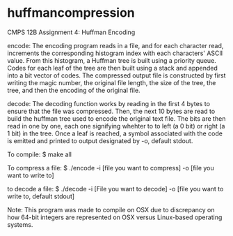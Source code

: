 # huffmancompression
CMPS 12B Assignment 4: Huffman Encoding

encode:
The encoding program reads in a file, and for each character read, increments the 
corresponding histogram index with each characters' ASCII value. From this histogram,
a Huffman tree is built using a priority queue. Codes for each leaf of the tree are 
then built using a stack and appended into a bit vector of codes. The compressed output 
file is constructed by first writing the magic number, the original file length, the size 
of the tree, the tree, and then the encoding of the original file.

decode:
The decoding function works by reading in the first 4 bytes to ensure that the file was
compressed. Then, the next 10 bytes are read to build the huffman tree used to
encode the original text file. The bits are then read in one by one, each one signifying
whehter to to left (a 0 bit) or right (a 1 bit) in the tree. Once a leaf is reached,
a symbol associated with the code is emitted and printed to output designated by -o,
default stdout.

To compile:
	$ make all

To compress a file:
	$ ./encode -i [file you want to compress] -o [file you want to write to]

to decode a file:
	$ ./decode -i [File you want to decode] -o [file you want to write to, default stdout]


Note: This program was made to compile on OSX due to discrepancy on how 64-bit integers
are represented on OSX versus Linux-based operating systems. 
